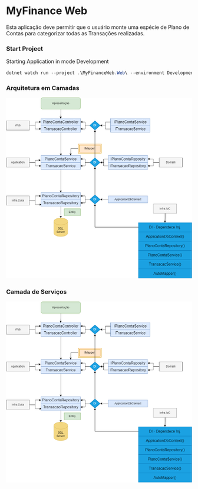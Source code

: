# MyFinance Web
Esta aplicação deve permitir que o usuário monte uma espécie de Plano de Contas para categorizar
todas as Transações realizadas.


### Start Project
Starting Application in mode Development
```powershell
dotnet watch run --project .\MyFinanceWeb.Web\ --environment Development
```

### Arquitetura em Camadas
![Fluxo MyFinace](./diagrama/MyFinaceArquitecure.drawio.png)

### Camada de Serviços 
![Fluxo MyFinace](./diagrama/MyFinaceArquitecure.drawio.png)


